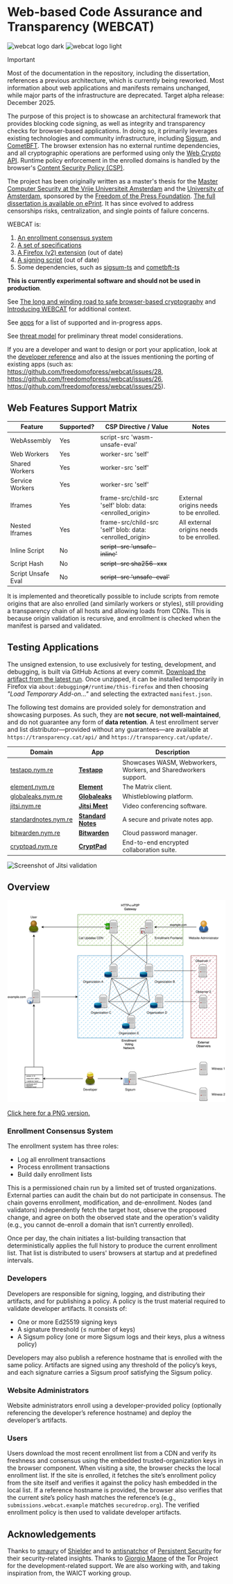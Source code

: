 # Web-based Code Assurance and Transparency (WEBCAT)
![webcat logo dark](./docs/icons/dark/256/webcat.png#gh-dark-mode-only)
![webcat logo light](./docs/icons/light/256/webcat.png#gh-light-mode-only)

> [!IMPORTANT]  
> Most of the documentation in the repository, including the dissertation, references a previous architecture, which is currently being reworked. Most information about web applications and manifests remains unchanged, while major parts of the infrastructure are deprecated. Target alpha release: December 2025.

The purpose of this project is to showcase an architectural framework that provides blocking code signing, as well as integrity and transparency checks for browser-based applications. In doing so, it primarily leverages existing technologies and community infrastructure, including [Sigsum](https://sigsum.org), and [CometBFT](https://github.com/cometbft/cometbft). The browser extension has no external runtime dependencies, and all cryptographic operations are performed using only the [Web Crypto API](https://developer.mozilla.org/en-US/docs/Web/API/Web_Crypto_API). Runtime policy enforcement in the enrolled domains is handled by the browser's [Content Security Policy (CSP)](https://developer.mozilla.org/en-US/docs/Web/HTTP/CSP).

The project has been originally written as a master's thesis for the [Master Computer Security at the Vrije Universiteit Amsterdam](https://vu.nl/csec) and the [University of Amsterdam](https://uva.nl), sponsored by the [Freedom of the Press Foundation](https://freedom.press). [The full dissertation is available on ePrint](https://eprint.iacr.org/2025/797.pdf). It has since evolved to address censorships risks, centralization, and single points of failure concerns.

WEBCAT is:
 1. [An enrollment consensus system](https://github.com/freedomofpress/webcat-infra-chain/)
 2. [A set of specifications](https://github.com/freedomofpress/webcat-spec)
 3. [A Firefox (v2) extension](./extension/) (out of date)
 4. [A signing script](./tools/signing/) (out of date)
 5. Some dependencies, such as [sigsum-ts](github.com/freedomofpress/sigsum-ts) and [cometbft-ts](https://github.com/freedomofpress/cometbft-ts)

**This is currently experimental software and should not be used in production**.

See [The long and winding road to safe browser-based cryptography](https://securedrop.org/news/browser-based-cryptography/) and [Introducing WEBCAT](https://securedrop.org/news/introducing-webcat-web-based-code-assurance-and-transparency/) for additional context.

See [apps](./apps) for a list of supported and in-progress apps.

See [threat model](./docs/ThreatModel.md) for preliminary threat model considerations.

If you are a developer and want to design or port your application, look at the [developer reference](./docs/DeveloperGuide.md) and also at the issues mentioning the porting of existing apps (such as: https://github.com/freedomofpress/webcat/issues/28, https://github.com/freedomofpress/webcat/issues/26, https://github.com/freedomofpress/webcat/issues/25).


## Web Features Support Matrix

| Feature             | Supported? | CSP Directive / Value         | Notes                                          |
|---------------------|------------|-------------------------------|------------------------------------------------|
| WebAssembly         | Yes        | script-src 'wasm-unsafe-eval' |   |
| Web Workers   | Yes        | worker-src 'self'                   |            |
| Shared Workers      | Yes        | worker-src 'self'               |                                |
| Service Workers     | Yes        | worker-src 'self'                   |                              |
| Iframes             | Yes        | frame-src/child-src  'self' blob: data: <enrolled_origin>                   | External origins needs to be enrolled.                |
| Nested Iframes      | Yes        | frame-src/child-src  'self' blob: data: <enrolled_origin>                  |  All external origins needs to be enrolled.   |
| Inline Script       | No         | ~~script-src 'unsafe-inline'~~  |                  |
| Script Hash         | No         | ~~script-src sha256-xxx~~      |                |
| Script Unsafe Eval  | No         | ~~script-src 'unsafe-eval'~~    |                     |

It is implemented and theoretically possible to include scripts from remote origins that are also enrolled (and similarly workers or styles), still providing a transparency chain of all hosts and allowing loads from CDNs. This is because origin validation is recursive, and enrollment is checked when the manifest is parsed and validated.

## Testing Applications
The unsigned extension, to use exclusively for testing, development, and debugging, is built via GitHub Actions at every commit. [Download the artifact from the latest run](https://github.com/freedomofpress/webcat/actions/workflows/build-extension.yml). Once unzipped, it can be installed temporarily in Firefox via `about:debugging#/runtime/this-firefox` and then choosing _"Load Temporary Add-on..."_ and selecting the extracted `manifest.json`.

The following test domains are provided solely for demonstration and showcasing purposes. As such, they are **not secure**, **not well-maintained**, and do not guarantee any form of **data retention**. A test enrollment server and list distributor—provided without any guarantees—are available at `https://transparency.cat/api/` and `https://transparency.cat/update/`.


| **Domain**                                      | **App**                                                                                     | **Description**                                       |
|-------------------------------------------------|---------------------------------------------------------------------------------------------|-------------------------------------------------------|
| [testapp.nym.re](https://testapp.nym.re)       | [**Testapp**](https://github.com/freedomofpress/webcat/tree/main/apps/testapp)              | Showcases WASM, Webworkers, Workers, and Sharedworkers support. |
| [element.nym.re](https://element.nym.re)       | [**Element**](https://github.com/element-hq/element-web)                                   | The Matrix client.                                   |
| [globaleaks.nym.re](https://globaleaks.nym.re) | [**Globaleaks**](https://github.com/globaleaks/globaleaks-whistleblowing-software)         | Whistleblowing platform.                             |
| [jitsi.nym.re](https://jitsi.nym.re)           | [**Jitsi Meet**](https://github.com/jitsi/jitsi-meet)                                      | Video conferencing software.                         |
| [standardnotes.nym.re](https://standardnotes.nym.re) | [**Standard Notes**](https://github.com/standardnotes/app)                                | A secure and private notes app.                     |
| [bitwarden.nym.re](https://bitwarden.nym.re)   | [**Bitwarden**](https://github.com/bitwarden/clients)                                      | Cloud password manager.                              |
| [cryptpad.nym.re](https://cryptpad.nym.re)     | [**CryptPad**](https://github.com/cryptpad/cryptpad)                                       | End-to-end encrypted collaboration suite.            |


![Screenshot of Jitsi validation](https://github.com/user-attachments/assets/82c2bd63-f062-4d30-8b5d-b6a589120ba6)


## Overview
![Diagram depicting the full architecture, as summarized below](./docs/architectureV2.svg)

[Click here for a PNG version.](./docs/architectureV2.png)

### Enrollment Consensus System

The enrollment system has three roles:
* Log all enrollment transactions
* Process enrollment transactions
* Build daily enrollment lists

This is a permissioned chain run by a limited set of trusted organizations. External parties can audit the chain but do not participate in consensus. The chain governs enrollment, modification, and de-enrollment. Nodes (and validators) independently fetch the target host, observe the proposed change, and agree on both the observed state and the operation's validity (e.g., you cannot de-enroll a domain that isn’t currently enrolled).

Once per day, the chain initiates a list-building transaction that deterministically applies the full history to produce the current enrollment list. That list is distributed to users' browsers at startup and at predefined intervals.

### Developers

Developers are responsible for signing, logging, and distributing their artifacts, and for publishing a policy. A policy is the trust material required to validate developer artifacts. It consists of:

* One or more Ed25519 signing keys
* A signature threshold (≤ number of keys)
* A Sigsum policy (one or more Sigsum logs and their keys, plus a witness policy)

Developers may also publish a reference hostname that is enrolled with the same policy. Artifacts are signed using any threshold of the policy’s keys, and each signature carries a Sigsum proof satisfying the Sigsum policy.

### Website Administrators

Website administrators enroll using a developer-provided policy (optionally referencing the developer’s reference hostname) and deploy the developer’s artifacts.

### Users

Users download the most recent enrollment list from a CDN and verify its freshness and consensus using the embedded trusted-organization keys in the browser component. When visiting a site, the browser checks the local enrollment list. If the site is enrolled, it fetches the site’s enrollment policy from the site itself and verifies it against the policy hash embedded in the local list. If a reference hostname is provided, the browser also verifies that the current site’s policy hash matches the reference’s (e.g., `submissions.webcat.example` matches `securedrop.org`). The verified enrollment policy is then used to validate developer artifacts.

## Acknowledgements
Thanks to [smaury](https://github.com/smaury) of [Shielder](https://www.shielder.com/) and to [antisnatchor](https://github.com/antisnatchor) of [Persistent Security](https://www.persistent-security.net/) for their security-related insights. Thanks to [Giorgio Maone](https://github.com/hackademix) of the Tor Project for the development-related support. We are also working with, and taking inspiration from, the WAICT working group.
